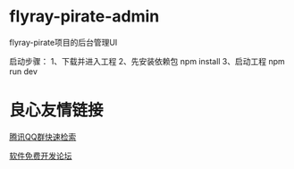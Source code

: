 # flyray-pirate-admin
flyray-pirate项目的后台管理UI

启动步骤：
1、下载并进入工程
2、先安装依赖包 npm install
3、启动工程 npm run dev


 # 良心友情链接

[腾讯QQ群快速检索](http://u.720life.cn/s/8cf73f7c)

[软件免费开发论坛](http://u.720life.cn/s/bbb01dc0)